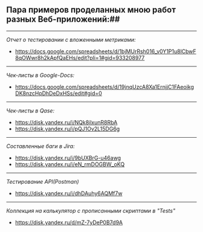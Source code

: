 ## Пара примеров проделанных мною работ разных Веб-приложений:##
---
*Отчет о тестировании с вложенными метриками:* 
- https://docs.google.com/spreadsheets/d/1bjMUrRsh016_v0Y1P1u8lCbwF8qOWwr8h2kApfQaEHs/edit?pli=1#gid=933208977
---
*Чек-листы в Google-Docs:*
- https://docs.google.com/spreadsheets/d/19jnqUzcA8Xa1ErnjjC1FAeoikgDK8nzcHpDhDeDxHSs/edit#gid=0
---
*Чек-листы в Qase:*
- https://disk.yandex.ru/i/NQk8ilxunR8RbA
- https://disk.yandex.ru/i/pQJ1Ov2L15DG6g
---
*Составленные баги в Jira:*
- https://disk.yandex.ru/i/9bUXBrG-u46awg
- https://disk.yandex.ru/i/eN_rmDOGBW_oKQ
---
*Тестирование API(Postman)*
- https://disk.yandex.ru/i/dhDAuhy6AQMf7w
---
*Коллекция на калькулятор с прописанными скриптами в "Tests"*
- https://disk.yandex.ru/d/mZ-7yDeP0B7d9A
